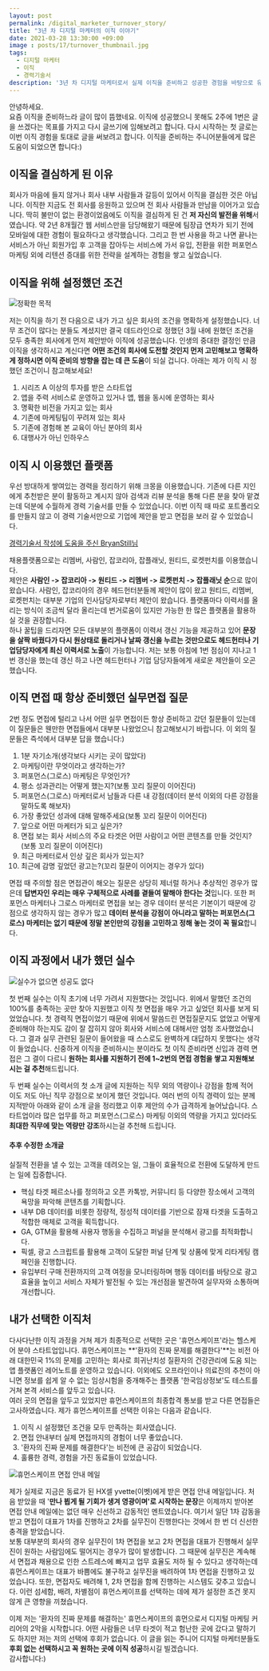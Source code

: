 ```yaml
---
layout: post
permalink: /digital_marketer_turnover_story/
title: "3년 차 디지털 마케터의 이직 이야기"
date: 2021-03-28 13:30:00 +09:00
image : posts/17/turnover_thumbnail.jpg
tags:
  - 디지털 마케터
  - 이직
  - 경력기술서
description: '3년 차 디지털 마케터로서 실제 이직을 준비하고 성공한 경험을 바탕으로 유용한 정보를 제공하고자 합니다.'
---
```


안녕하세요.<br>
요즘 이직을 준비하느라 글이 많이 뜸했네요. 이직에 성공했으니 못해도 2주에 1번은 글을 쓰겠다는 목표를 가지고 다시 글쓰기에 임해보려고 합니다. 다시 시작하는 첫 글로는 이번 이직 경험을 토대로 글을 써보려고 합니다. 이직을 준비하는 주니어분들에게 많은 도움이 되었으면 합니다:) 

## 이직을 결심하게 된 이유

회사가 마음에 들지 않거나 회사 내부 사람들과 갈등이 있어서 이직을 결심한 것은 아닙니다. 이직한 지금도 전 회사를 응원하고 있으며 전 회사 사람들과 만남을 이어가고 있습니다. 딱히 불만이 없는 환경이었음에도 이직을 결심하게 된 건 **저 자신의 발전을 위해**서였습니다. 약 2년 8개월간 웹 서비스만을 담당해왔기 때문에 팀장급 연차가 되기 전에 모바일에 대한 경험이 필요하다고 생각했습니다. 그리고 한 번 사용을 하고 나면 끝나는 서비스가 아닌 회원가입 후 고객을 잡아두는 서비스에 가서 유입, 전환을 위한 퍼포먼스 마케팅 외에 리텐션 증대를 위한 전략을 설계하는 경험을 쌓고 싶었습니다.

## 이직을 위해 설정했던 조건

![정확한 목적](/images/posts/17/dart.jpg)

저는 이직을 하기 전 다음으로 내가 가고 싶은 회사의 조건을 명확하게 설정했습니다. 너무 조건이 많다는 분들도 계셨지만 결국 데드라인으로 정했던 3월 내에 원했던 조건을 모두 충족한 회사에게 먼저 제안받아 이직에 성공했습니다. 인생의 중대한 결정인 만큼 이직을 생각하시고 계신다면 **어떤 조건의 회사에 도전할 것인지 먼저 고민해보고 명확하게 정하시면 이직 준비의 방향을 잡는 데 큰 도움**이 되실 겁니다. 아래는 제가 이직 시 정했던 조건이니 참고해보세요!

<ol>
  <li>시리즈 A 이상의 투자를 받은 스타트업</li>
  <li>앱을 주력 서비스로 운영하고 있거나 앱, 웹을 동시에 운영하는 회사</li>
  <li>명확한 비전을 가지고 있는 회사</li>
  <li>기존에 마케팅팀이 꾸려져 있는 회사</li>
  <li>기존에 경험해 본 교육이 아닌 분야의 회사</li>
  <li>대행사가 아닌 인하우스</li>
</ol>

## 이직 시 이용했던 플랫폼

우선 방대하게 쌓여있는 경력을 정리하기 위해 크몽을 이용했습니다. 기존에 다른 지인에게 추천받은 분이 활동하고 계시지 않아 검색과 리뷰 분석을 통해 다른 분을 찾아 맡겼는데 덕분에 수월하게 경력 기술서를 만들 수 있었습니다. 이번 이직 때 따로 포트폴리오를 만들지 않고 이 경력 기술서만으로 기업에 제안을 받고 면접을 보러 갈 수 있었습니다.

[경력기술서 작성에 도움을 주신 BryanStill님](https://kmong.com/gig/104584)

채용플랫폼으로는 리멤버, 사람인, 잡코리아, 잡플래닛, 원티드, 로켓펀치를 이용했습니다.<br>
제안은 **사람인 -> 잡코리아 -> 원티드 -> 리멤버 -> 로켓펀치 -> 잡플래닛 순**으로 많이 왔습니다. 사람인, 잡코리아의 경우 헤드헌터분들께 제안이 많이 왔고 원티드, 리멤버, 로켓펀치는 대부분 기업의 인사담당자로부터 제안이 왔습니다. 플랫폼마다 이력서를 올리는 방식이 조금씩 달라 올리는데 번거로움이 있지만 가능한 한 많은 플랫폼을 활용하실 것을 권장합니다.<br>
하나 꿀팁을 드리자면 모든 대부분의 플랫폼이 이력서 갱신 기능을 제공하고 있어 **문장을 살짝 바꿨다가 다시 원상태로 돌리거나 날짜 갱신을 누르는 것만으로도 헤드헌터나 기업담당자에게 최신 이력서로 노출**이 가능합니다. 저는 보통 아침에 1번 점심이 지나고 1번 갱신을 했는데 갱신 하고 나면 헤드헌터나 기업 담당자들에게 새로운 제안들이 오곤 했습니다.

## 이직 면접 때 항상 준비했던 실무면접 질문

2번 정도 면접에 털리고 나서 어떤 실무 면접이든 항상 준비하고 갔던 질문들이 있는데 이 질문들은 웬만한 면접들에서 대부분 나왔었으니 참고해보시기 바랍니다. 이 외의 질문들은 즉석에서 대부분 답을 했습니다:)

<ol>
  <li>1분 자기소개(생각보다 시키는 곳이 많았다)</li>
  <li>마케팅이란 무엇이라고 생각하는가?</li>
  <li>퍼포먼스(그로스) 마케팅은 무엇인가?</li>
  <li>평소 성과관리는 어떻게 했는지?(보통 꼬리 질문이 이어진다)</li>
  <li>퍼포먼스(그로스) 마케터로서 남들과 다른 내 강점(데이터 분석 이외의 다른 강점을 말하도록 해보자)</li>
  <li>가장 좋았던 성과에 대해 말해주세요(보통 꼬리 질문이 이어진다)</li>
  <li>앞으로 어떤 마케터가 되고 싶은가?</li>
  <li>면접 보는 회사 서비스의 주요 타겟은 어떤 사람이고 어떤 콘텐츠를 만들 것인지?(보통 꼬리 질문이 이어진다)</li>
  <li>최근 마케터로서 인상 깊은 회사가 있는지?</li>
  <li>최근에 감명 깊었던 광고는?(꼬리 질문이 이어지는 경우가 있다)</li>
</ol>

면접 때 주의할 점은 면접관이 해오는 질문은 상당히 제너럴 하거나 추상적인 경우가 많은데 **답변자인 우리는 매우 구체적으로 사례를 곁들여 말해야 한다는 것**입니다. 또한 퍼포먼스 마케터나 그로스 마케터로 면접을 보는 경우 데이터 분석은 기본이기 때문에 강점으로 생각하지 않는 경우가 많고 **데이터 분석을 강점이 아니라고 말하는 퍼포먼스(그로스) 마케터는 없기 때문에 정말 본인만의 강점을 고민하고 정해 놓는 것이 꼭 필요**합니다.

## 이직 과정에서 내가 했던 실수

![실수가 없으면 성공도 없다](/images/posts/17/fail_and_success.jpeg)

첫 번째 실수는 이직 초기에 너무 가려서 지원했다는 것입니다. 위에서 말했던 조건의 100%를 충족하는 곳만 찾아 지원했고 이직 첫 면접을 매우 가고 싶었던 회사를 보게 되었었습니다. 첫 경력직 면접이었기 때문에 위에서 말씀드린 면접질문지도 없었고 어떻게 준비해야 하는지도 감이 잘 잡히지 않아 회사와 서비스에 대해서만 엄청 조사했었습니다. 그 결과 실무 관련된 질문이 들어왔을 때 스스로도 완벽하게 대답하지 못했다는 생각이 들었습니다. 신중하게 이직을 준비하시는 분이라도 첫 이직 준비라면 신입과 경력 면접은 그 결이 다르니 **원하는 회사를 지원하기 전에 1~2번의 면접 경험을 쌓고 지원해보시는 걸 추천**해드립니다.<br>

두 번째 실수는 이력서의 첫 소개 글에 지원하는 직무 외의 역량이나 강점을 함께 적어 이도 저도 아닌 직무 강점으로 보이게 했던 것입니다. 여러 번의 이직 경력이 있는 분께 지적받아 아래와 같이 소개 글을 정리했고 이후 제안의 수가 급격하게 늘어났습니다. 스타트업이라 많은 업무를 하고 퍼포먼스(그로스) 마케팅 이외의 역량을 가지고 있더라도 **최대한 직무에 맞는 역량만 강조**하시는걸 추천해 드립니다.

#### 추후 수정한 소개글

실질적 전환을 낼 수 있는 고객을 데려오는 일, 그들이 효율적으로 전환에 도달하게 만드는 일에 집중합니다.

- 핵심 타겟 페르소나를 정의하고 오픈 카톡방, 커뮤니티 등 다양한 장소에서 고객의 욕망을 파악해 콘텐츠를 기획합니다.
- 내부 DB 데이터를 비롯한 정량적, 정성적 데이터를 기반으로 잠재 타겟을 도출하고 적합한 매체로 고객을 획득합니다.
- GA, GTM을 활용해 사용자 행동을 수집하고 퍼널을 분석해서 광고를 최적화합니다.
- 픽셀, 광고 스크립트를 활용해 고객이 도달한 퍼널 단계 및 상품에 맞게 리타게팅 캠페인을 진행합니다.
- 유입부터 구매 전환까지의 고객 여정을 모니터링하며 행동 데이터를 바탕으로 광고 효율을 높이고 서비스 자체가 발전될 수 있는 개선점을 발견하여 실무자와 소통하며 개선합니다.

## 내가 선택한 이직처

다사다난한 이직 과정을 거쳐 제가 최종적으로 선택한 곳은 '휴먼스케이프'라는 헬스케어 분야 스타트업입니다. 휴먼스케이프는 **'환자의 진짜 문제를 해결한다'**는 비전 아래 대한민국 1%의 문제를 고민하는 회사로 희귀난치성 질환자의 건강관리에 도움 되는 앱 플랫폼인 레어노트를 운영하고 있습니다. 이외에도 오프라인이나 의료진의 추천이 아니면 정보를 쉽게 알 수 없는 임상시험을 중개해주는 플랫폼 '한국임상정보'도 테스트를 거쳐 본격 서비스를 앞두고 있습니다. <br>여러 곳의 면접을 앞두고 있었지만 휴먼스케이프의 최종합격 통보를 받고 다른 면접들은 고사하였습니다. 제가 휴먼스케이프를 선택한 이유는 다음과 같습니다.

<ol>
  <li>이직 시 설정했던 조건을 모두 만족하는 회사였습니다.</li>
  <li>면접 안내부터 실제 면접까지의 경험이 너무 좋았습니다.</li>
  <li>'환자의 진짜 문제를 해결한다'는 비전에 큰 공감이 되었습니다.</li>
  <li>훌륭한 경력, 경험을 가진 동료들이 있었습니다.</li>
</ol>

![휴먼스케이프 면접 안내 메일](/images/posts/17/humanscape_email.png)

제가 실제로 지금은 동료가 된 HX셀 yvette(이벳)에게 받은 면접 안내 메일입니다. 처음 받았을 때 '**만나 뵙게 될 기회가 생겨 영광이며'로 시작하는 문장**은 이제까지 받아본 면접 안내 메일에는 없던 매우 신선하고 감동적인 멘트였습니다. 여기서 일단 1차 감동을 받고 면접이 대표가 1차를 진행하고 2차를 실무진이 진행한다는 것에서 한 번 더 신선한 충격을 받았습니다.<br>
보통 대부분의 회사의 경우 실무진이 1차 면접을 보고 2차 면접을 대표가 진행해서 실무진이 원하는 사람임에도 떨어지는 경우가 많이 발생합니다. 그 때문에 실무진은 계속해서 면접과 채용으로 인한 스트레스에 빠지고 업무 효율도 저하 될 수 있다고 생각하는데 휴먼스케이프는 대표가 바쁨에도 불구하고 실무진을 배려하여 1차 면접을 진행하고 있었습니다. 또한, 면접자도 배려해 1, 2차 면접을 함께 진행하는 시스템도 갖추고 있습니다. 이런 섬세함, 배려, 차별점이 휴먼스케이프를 선택하는 데에 제가 설정한 조건 못지않게 큰 영향을 끼쳤습니다.

이제 저는 '환자의 진짜 문제를 해결하는' 휴먼스케이프의 휴먼으로서 디지털 마케팅 커리어의 2막을 시작합니다. 어떤 사람들은 너무 타겟이 적고 험난한 곳에 갔다고 말하기도 하지만 저는 저의 선택에 후회가 없습니다. 이 글을 읽는 주니어 디지털 마케터분들도 **후회 없는 선택하시고 꼭 원하는 곳에 이직 성공**하시길 빌겠습니다. <br>감사합니다:) 